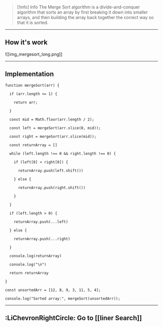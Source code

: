 

> [!info] Info
> The Merge Sort algorithm is a divide-and-conquer algorithm that sorts an array by first breaking it down into smaller arrays, and then building the array back together the correct way so that it is sorted.

---

## **How it's work**



![[img_mergesort_long.png]]


---


## **Implementation**

```
function mergeSort(arr) {

  if (arr.length <= 1) {

    return arr;

  }

  const mid = Math.floor(arr.length / 2);

  const left = mergeSort(arr.slice(0, mid));

  const right = mergeSort(arr.slice(mid));

  const returnArray = []

  while (left.length !== 0 && right.length !== 0) {

    if (left[0] < right[0]) {

      returnArray.push(left.shift())

    } else {

      returnArray.push(right.shift())

    }

  }

  if (left.length > 0) {

    returnArray.push(...left)

  } else {

    returnArray.push(...right)

  }

  console.log(returnArray)

  console.log("\n")

  return returnArray

}

const unsortedArr = [12, 8, 9, 3, 11, 5, 4];

console.log("Sorted array:", mergeSort(unsortedArr));
```

---

## **:LiChevronRightCircle: Go to [[liner Search]]**

